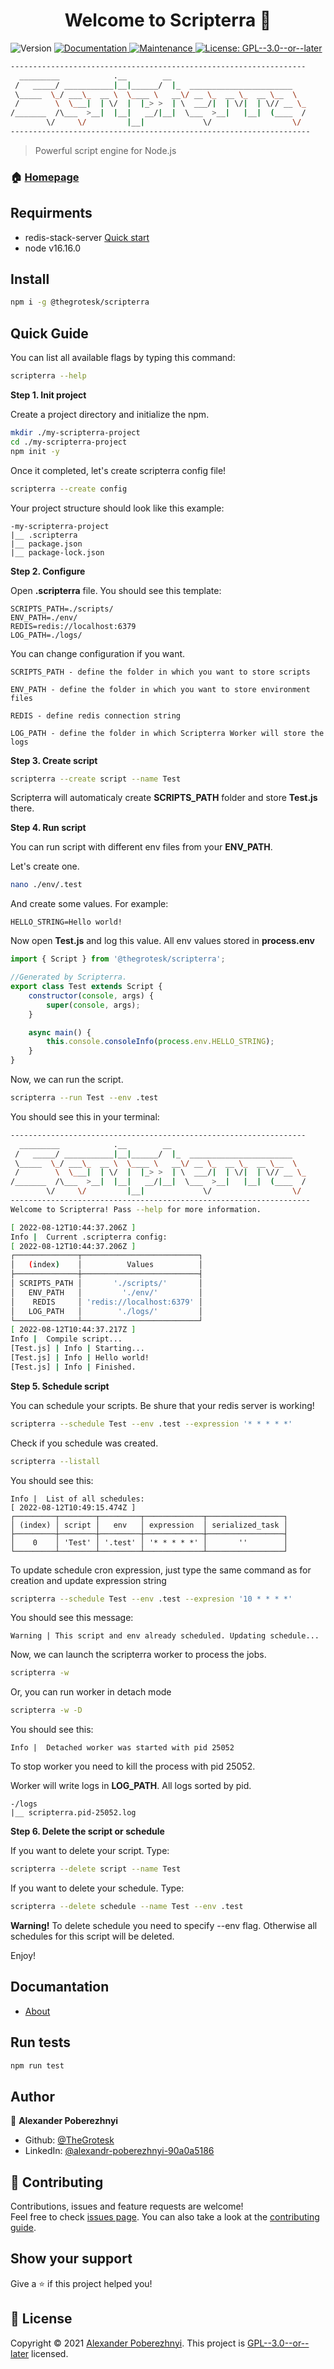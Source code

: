 <h1 align="center">Welcome to Scripterra 👋</h1>

<p>
  <img alt="Version" src="https://img.shields.io/badge/version-0.0.2-blue.svg?cacheSeconds=2592000" />
  <a href="https://github.com/TheGrotesk/scripterra#readme" target="_blank">
    <img alt="Documentation" src="https://img.shields.io/badge/documentation-yes-brightgreen.svg" />
  </a>
  <a href="https://github.com/TheGrotesk/scripterra/graphs/commit-activity" target="_blank">
    <img alt="Maintenance" src="https://img.shields.io/badge/Maintained%3F-yes-green.svg" />
  </a>
  <a href="https://github.com/TheGrotesk/scripterra/blob/master/LICENSE" target="_blank">
    <img alt="License: GPL--3.0--or--later" src="https://img.shields.io/github/license/TheGrotesk/Scripterra" />
  </a>
</p>

```sh
------------------------------------------------------------------
  _________            .__        __
 /   _____/ ___________|__|______/  |_  _______________________
 \_____  \_/ ___\_  __ \  \____ \   __\/ __ \_  __ \_  __ \__  \
 /        \  \___|  | \/  |  |_> >  | \  ___/|  | \/|  | \// __ \_
/_______  /\___  >__|  |__|   __/|__|  \___  >__|   |__|  (____  /
        \/     \/         |__|             \/                  \/
-------------------------------------------------------------------
```

> Powerful script engine for Node.js


### 🏠 [Homepage](https://github.com/TheGrotesk/scripterra#readme)

## Requirments
 - redis-stack-server [Quick start](https://redis.io/docs/stack/search/quick_start/)
 - node v16.16.0
## Install

```sh
npm i -g @thegrotesk/scripterra
```

## Quick Guide

You can list all available flags by typing this command:

```sh
scripterra --help
```

**Step 1. Init project**

Create a project directory and initialize the npm.

```sh
mkdir ./my-scripterra-project
cd ./my-scripterra-project
npm init -y
```

Once it completed, let's create scripterra config file!

```sh
scripterra --create config
```

Your project structure should look like this example:

```
-my-scripterra-project
|__ .scripterra
|__ package.json
|__ package-lock.json

```

**Step 2. Configure**

Open **.scripterra** file. You should see this template:

```
SCRIPTS_PATH=./scripts/
ENV_PATH=./env/
REDIS=redis://localhost:6379
LOG_PATH=./logs/
```

You can change configuration if you want.

```
SCRIPTS_PATH - define the folder in which you want to store scripts

ENV_PATH - define the folder in which you want to store environment files

REDIS - define redis connection string

LOG_PATH - define the folder in which Scripterra Worker will store the logs

```

**Step 3. Create script**

```sh
scripterra --create script --name Test
```

Scripterra will automaticaly create **SCRIPTS_PATH** folder and store **Test.js** there.

**Step 4. Run script**

You can run script with different env files from your **ENV_PATH**.

Let's create one.

```sh
nano ./env/.test
```

And create some values. For example:

```
HELLO_STRING=Hello world!
```

Now open **Test.js** and log this value. All env values stored in **process.env**

```js
import { Script } from '@thegrotesk/scripterra';

//Generated by Scripterra.
export class Test extends Script {
    constructor(console, args) {
        super(console, args);
    }

    async main() {
        this.console.consoleInfo(process.env.HELLO_STRING);
    }
}
```

Now, we can run the script.

```sh
scripterra --run Test --env .test
```

You should see this in your terminal:

```sh
------------------------------------------------------------------
  _________            .__        __
 /   _____/ ___________|__|______/  |_  _______________________
 \_____  \_/ ___\_  __ \  \____ \   __\/ __ \_  __ \_  __ \__  \
 /        \  \___|  | \/  |  |_> >  | \  ___/|  | \/|  | \// __ \_
/_______  /\___  >__|  |__|   __/|__|  \___  >__|   |__|  (____  /
        \/     \/         |__|             \/                  \/
-------------------------------------------------------------------
Welcome to Scripterra! Pass --help for more information.

[ 2022-08-12T10:44:37.206Z ]
Info |  Current .scripterra config:
[ 2022-08-12T10:44:37.206Z ]
┌──────────────┬──────────────────────────┐
│   (index)    │          Values          │
├──────────────┼──────────────────────────┤
│ SCRIPTS_PATH │       './scripts/'       │
│   ENV_PATH   │         './env/'         │
│    REDIS     │ 'redis://localhost:6379' │
│   LOG_PATH   │        './logs/'         │
└──────────────┴──────────────────────────┘
[ 2022-08-12T10:44:37.217Z ]
Info |  Compile script...
[Test.js] | Info | Starting...
[Test.js] | Info | Hello world!
[Test.js] | Info | Finished.
```

**Step 5. Schedule script**

You can schedule your scripts. Be shure that your redis server is working!

```sh
scripterra --schedule Test --env .test --expression '* * * * *'
```

Check if you schedule was created.

```sh
scripterra --listall
```

You should see this:

```
Info |  List of all schedules:
[ 2022-08-12T10:49:15.474Z ]
┌─────────┬────────┬─────────┬─────────────┬─────────────────┐
│ (index) │ script │   env   │ expression  │ serialized_task │
├─────────┼────────┼─────────┼─────────────┼─────────────────┤
│    0    │ 'Test' │ '.test' │ '* * * * *' │       ''        │
└─────────┴────────┴─────────┴─────────────┴─────────────────┘
```

To update schedule cron expression, just type the same command as for creation and update expression string

```sh
scripterra --schedule Test --env .test --expresion '10 * * * *'
```

You should see this message:

```
Warning | This script and env already scheduled. Updating schedule...
```

Now, we can launch the scripterra worker to process the jobs.

```sh
scripterra -w
```

Or, you can run worker in detach mode

```sh
scripterra -w -D
```

You should see this:

```
Info |  Detached worker was started with pid 25052
```

To stop worker you need to kill the process with pid 25052.

Worker will write logs in **LOG_PATH**. All logs sorted by pid.

```
-/logs
|__ scripterra.pid-25052.log
```

**Step 6. Delete the script or schedule**

If you want to delete your script. Type:

```sh
scripterra --delete script --name Test
```

If you want to delete your schedule. Type:

```sh
scripterra --delete schedule --name Test --env .test
```

**Warning!** To delete schedule you need to specify --env flag. Otherwise all schedules for this script will be deleted.


Enjoy!

## Documantation

* [About](/public/docs/About.md)

## Run tests

```sh
npm run test
```

## Author

👤 **Alexander Poberezhnyi**

* Github: [@TheGrotesk](https://github.com/TheGrotesk)
* LinkedIn: [@alexandr-poberezhnyi-90a0a5186](https://linkedin.com/in/alexandr-poberezhnyi-90a0a5186)

## 🤝 Contributing

Contributions, issues and feature requests are welcome!<br />Feel free to check [issues page](https://github.com/TheGrotesk/scripterra/issues). You can also take a look at the [contributing guide](https://github.com/TheGrotesk/scripterra/blob/master/CONTRIBUTING.md).

## Show your support

Give a ⭐️ if this project helped you!

## 📝 License

Copyright © 2021 [Alexander Poberezhnyi](https://github.com/TheGrotesk).
This project is [GPL--3.0--or--later](https://github.com/TheGrotesk/scripterra/blob/master/LICENSE) licensed.